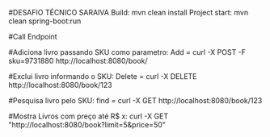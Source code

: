 #DESAFIO TÉCNICO SARAIVA
Build: mvn clean install
Project start: mvn clean spring-boot:run

#Call Endpoint

#Adiciona livro passando SKU como parametro:
Add = curl -X POST -F sku=9731880 http://localhost:8080/book/

#Exclui livro informando o SKU:
Delete = curl -X DELETE http://localhost:8080/book/123

#Pesquisa livro pelo SKU:
find = curl -X GET http://localhost:8080/book/123

#Mostra Livros com preço até R$ x:
curl -X GET "http://localhost:8080/book?limit=5&price=50"
